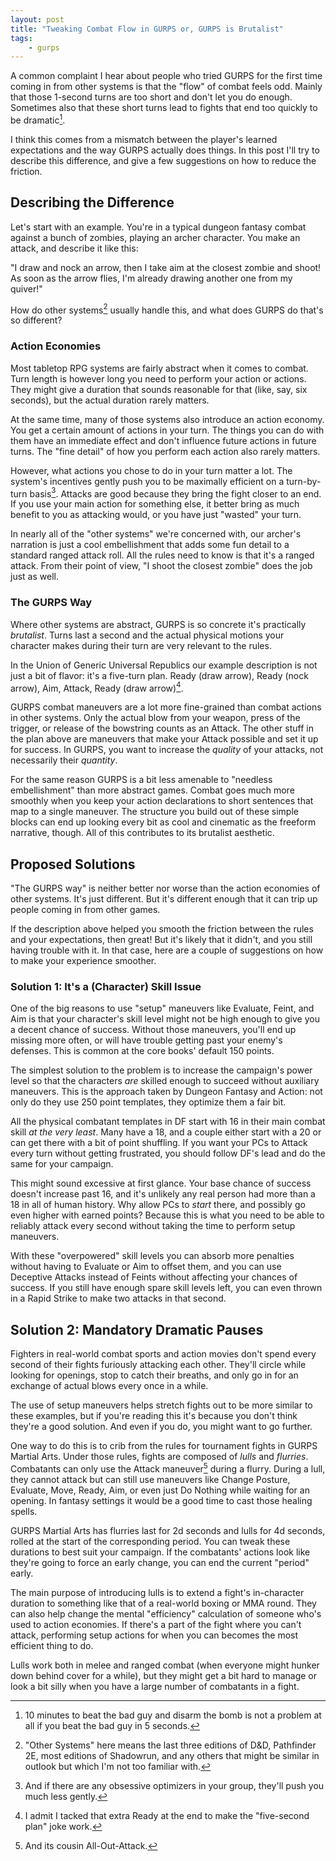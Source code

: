 ```yaml
---
layout: post
title: "Tweaking Combat Flow in GURPS or, GURPS is Brutalist"
tags:
    - gurps
---
```


A common complaint I hear about people who tried GURPS for the first time coming
in from other systems is that the "flow" of combat feels odd. Mainly that those
1-second turns are too short and don't let you do enough. Sometimes also that
these short turns lead to fights that end too quickly to be dramatic[^1].

I think this comes from a mismatch between the player's learned expectations and
the way GURPS actually does things. In this post I'll try to describe this
difference, and give a few suggestions on how to reduce the friction.

## Describing the Difference

Let's start with an example. You're in a typical dungeon fantasy combat against
a bunch of zombies, playing an archer character. You make an attack, and
describe it like this:

"I draw and nock an arrow, then I take aim at the closest zombie and shoot! As
soon as the arrow flies, I'm already drawing another one from my quiver!"

How do other systems[^2] usually handle this, and what does GURPS do that's so
different?

### Action Economies

Most tabletop RPG systems are fairly abstract when it comes to combat. Turn
length is however long you need to perform your action or actions. They might
give a duration that sounds reasonable for that (like, say, six seconds), but
the actual duration rarely matters.

At the same time, many of those systems also introduce an action economy. You
get a certain amount of actions in your turn. The things you can do with them
have an immediate effect and don't influence future actions in future turns. The
"fine detail" of how you perform each action also rarely matters.

However, what actions you chose to do in your turn matter a lot. The system's
incentives gently push you to be maximally efficient on a turn-by-turn
basis[^3]. Attacks are good because they bring the fight closer to an end. If
you use your main action for something else, it better bring as much benefit to
you as attacking would, or you have just "wasted" your turn.

In nearly all of the "other systems" we're concerned with, our archer's
narration is just a cool embellishment that adds some fun detail to a standard
ranged attack roll. All the rules need to know is that it's a ranged
attack. From their point of view, "I shoot the closest zombie" does the job just
as well.


### The GURPS Way

Where other systems are abstract, GURPS is so concrete it's practically
_brutalist_. Turns last a second and the actual physical motions your character
makes during their turn are very relevant to the rules.

In the Union of Generic Universal Republics our example description is not just
a bit of flavor: it's a five-turn plan. Ready (draw arrow), Ready (nock arrow),
Aim, Attack, Ready (draw arrow)[^4].

GURPS combat maneuvers are a lot more fine-grained than combat actions in other
systems. Only the actual blow from your weapon, press of the trigger, or release
of the bowstring counts as an Attack. The other stuff in the plan above are
maneuvers that make your Attack possible and set it up for success. In GURPS,
you want to increase the _quality_ of your attacks, not necessarily their
_quantity_.

For the same reason GURPS is a bit less amenable to "needless embellishment"
than more abstract games. Combat goes much more smoothly when you keep your
action declarations to short sentences that map to a single maneuver. The
structure you build out of these simple blocks can end up looking every bit as
cool and cinematic as the freeform narrative, though. All of this contributes to
its brutalist aesthetic.


## Proposed Solutions

"The GURPS way" is neither better nor worse than the action economies of other
systems. It's just different. But it's different enough that it can trip up
people coming in from other games.

If the description above helped you smooth the friction between the rules and
your expectations, then great! But it's likely that it didn't, and you still
having trouble with it. In that case, here are a couple of suggestions on how to
make your experience smoother.


### Solution 1: It's a (Character) Skill Issue

One of the big reasons to use "setup" maneuvers like Evaluate, Feint, and Aim is
that your character's skill level might not be high enough to give you a decent
chance of success. Without those maneuvers, you'll end up missing more often, or
will have trouble getting past your enemy's defenses. This is common at the core
books' default 150 points.

The simplest solution to the problem is to increase the campaign's power level
so that the characters _are_ skilled enough to succeed without auxiliary
maneuvers. This is the approach taken by Dungeon Fantasy and Action: not only do
they use 250 point templates, they optimize them a fair bit.

All the physical combatant templates in DF start with 16 in their main combat
skill _at the very least_. Many have a 18, and a couple either start with a 20
or can get there with a bit of point shuffling. If you want your PCs to Attack
every turn without getting frustrated, you should follow DF's lead and do the
same for your campaign.

This might sound excessive at first glance. Your base chance of success doesn't
increase past 16, and it's unlikely any real person had more than a 18 in all of
human history. Why allow PCs to _start_ there, and possibly go even higher with
earned points? Because this is what you need to be able to reliably attack every
second without taking the time to perform setup maneuvers.

With these "overpowered" skill levels you can absorb more penalties without
having to Evaluate or Aim to offset them, and you can use Deceptive Attacks
instead of Feints without affecting your chances of success. If you still have
enough spare skill levels left, you can even thrown in a Rapid Strike to make
two attacks in that second.


## Solution 2: Mandatory Dramatic Pauses

Fighters in real-world combat sports and action movies don't spend every second
of their fights furiously attacking each other. They'll circle while looking for
openings, stop to catch their breaths, and only go in for an exchange of actual
blows every once in a while.

The use of setup maneuvers helps stretch fights out to be more similar to these
examples, but if you're reading this it's because you don't think they're a good
solution. And even if you do, you might want to go further.

One way to do this is to crib from the rules for tournament fights in GURPS
Martial Arts. Under those rules, fights are composed of _lulls_ and
_flurries_. Combatants can only use the Attack maneuver[^5] during a
flurry. During a lull, they cannot attack but can still use maneuvers like
Change Posture, Evaluate, Move, Ready, Aim, or even just Do Nothing while
waiting for an opening. In fantasy settings it would be a good time to cast
those healing spells.

GURPS Martial Arts has flurries last for 2d seconds and lulls for 4d seconds,
rolled at the start of the corresponding period. You can tweak these durations
to best suit your campaign. If the combatants' actions look like they're going
to force an early change, you can end the current "period" early.

The main purpose of introducing lulls is to extend a fight's in-character
duration to something like that of a real-world boxing or MMA round. They can
also help change the mental "efficiency" calculation of someone who's used to
action economies. If there's a part of the fight where you can't attack,
performing setup actions for when you can becomes the most efficient thing to
do.

Lulls work both in melee and ranged combat (when everyone might hunker down
behind cover for a while), but they might get a bit hard to manage or look a bit
silly when you have a large number of combatants in a fight.

[^1]: 10 minutes to beat the bad guy and disarm the bomb is not a problem at all
    if you beat the bad guy in 5 seconds.

[^2]: "Other Systems" here means the last three editions of D&D, Pathfinder 2E,
    most editions of Shadowrun, and any others that might be similar in outlook
    but which I'm not too familiar with.

[^3]: And if there are any obsessive optimizers in your group, they'll push you
    much less gently.

[^4]: I admit I tacked that extra Ready at the end to make the "five-second
    plan" joke work.

[^5]: And its cousin All-Out-Attack.
